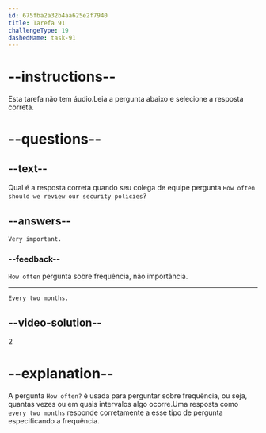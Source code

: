 ```yaml
---
id: 675fba2a32b4aa625e2f7940
title: Tarefa 91
challengeType: 19
dashedName: task-91
---
```


<!-- SPEAKING -->

# --instructions--

Esta tarefa não tem áudio.Leia a pergunta abaixo e selecione a resposta correta.

# --questions--

## --text--

Qual é a resposta correta quando seu colega de equipe pergunta `How often should we review our security policies`?

## --answers--

`Very important.`

### --feedback--

`How often` pergunta sobre frequência, não importância.

---

`Every two months.`

## --video-solution--

2

# --explanation--

A pergunta `How often?` é usada para perguntar sobre frequência, ou seja, quantas vezes ou em quais intervalos algo ocorre.Uma resposta como `every two months` responde corretamente a esse tipo de pergunta especificando a frequência.
